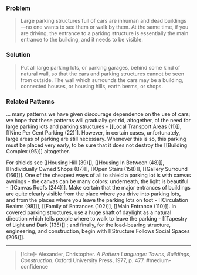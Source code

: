 ### Problem
>Large parking structures full of cars are inhuman and dead buildings—no one wants to see them or walk by them. At the same time, if you are driving, the entrance to a parking structure is essentially the main entrance to the building, and it needs to be visible.

### Solution
>Put all large parking lots, or parking garages, behind some kind of natural wall, so that the cars and parking structures cannot be seen from outside. The wall which surrounds the cars may be a building, connected houses, or housing hills, earth berms, or shops.

### Related Patterns
... many patterns we have given discourage dependence on the use of cars; we hope that these patterns will gradually get rid, altogether, of the need for large parking lots and parking structures - [[Local Transport Areas (11)]], [[Nine Per Cent Parking (22)]]. However, in certain cases, unfortunately, large areas of parking are still necessary. Whenever this is so, this parking must be placed very early, to be sure that it does not destroy the [[Building Complex (95)]] altogether.

For shields see [[Housing Hill (39)]], [[Housing In Between (48)]], [[Individually Owned Shops (87)]], [[Open Stairs (158)]], [[Gallery Surround (166)]]. One of the cheapest ways of all to shield a parking lot is with canvas awnings - the canvas can be many colors: underneath, the light is beautiful - [[Canvas Roofs (244)]]. Make certain that the major entrances of buildings are quite clearly visible from the place where you drive into parking lots, and from the places where you leave the parking lots on foot - [[Circulation Realms (98)]], [[Family of Entrances (102)]], [[Main Entrance (110)]]. In covered parking structures, use a huge shaft of daylight as a natural direction which tells people where to walk to leave the parking - [[Tapestry of Light and Dark (135)]] ; and finally, for the load-bearing structure, engineering, and construction, begin with [[Structure Follows Social Spaces (205)]].

---
> [!cite]- Alexander, Christopher. _A Pattern Language: Towns, Buildings, Construction_. Oxford University Press, 1977, p. 477.
> #medium-confidence 